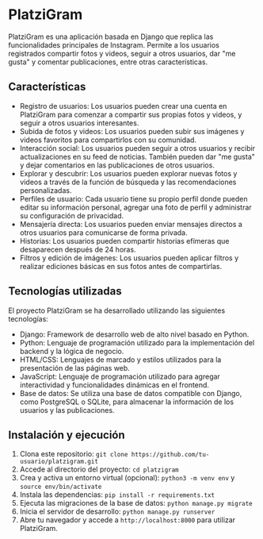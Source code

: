 # PlatziGram

PlatziGram es una aplicación basada en Django que replica las funcionalidades principales de Instagram. Permite a los usuarios registrados compartir fotos y videos, seguir a otros usuarios, dar "me gusta" y comentar publicaciones, entre otras características.

## Características

- Registro de usuarios: Los usuarios pueden crear una cuenta en PlatziGram para comenzar a compartir sus propias fotos y videos, y seguir a otros usuarios interesantes.
- Subida de fotos y videos: Los usuarios pueden subir sus imágenes y videos favoritos para compartirlos con su comunidad.
- Interacción social: Los usuarios pueden seguir a otros usuarios y recibir actualizaciones en su feed de noticias. También pueden dar "me gusta" y dejar comentarios en las publicaciones de otros usuarios.
- Explorar y descubrir: Los usuarios pueden explorar nuevas fotos y videos a través de la función de búsqueda y las recomendaciones personalizadas.
- Perfiles de usuario: Cada usuario tiene su propio perfil donde pueden editar su información personal, agregar una foto de perfil y administrar su configuración de privacidad.
- Mensajería directa: Los usuarios pueden enviar mensajes directos a otros usuarios para comunicarse de forma privada.
- Historias: Los usuarios pueden compartir historias efímeras que desaparecen después de 24 horas.
- Filtros y edición de imágenes: Los usuarios pueden aplicar filtros y realizar ediciones básicas en sus fotos antes de compartirlas.

## Tecnologías utilizadas

El proyecto PlatziGram se ha desarrollado utilizando las siguientes tecnologías:

- Django: Framework de desarrollo web de alto nivel basado en Python.
- Python: Lenguaje de programación utilizado para la implementación del backend y la lógica de negocio.
- HTML/CSS: Lenguajes de marcado y estilos utilizados para la presentación de las páginas web.
- JavaScript: Lenguaje de programación utilizado para agregar interactividad y funcionalidades dinámicas en el frontend.
- Base de datos: Se utiliza una base de datos compatible con Django, como PostgreSQL o SQLite, para almacenar la información de los usuarios y las publicaciones.

## Instalación y ejecución

1. Clona este repositorio: `git clone https://github.com/tu-usuario/platzigram.git`
2. Accede al directorio del proyecto: `cd platzigram`
3. Crea y activa un entorno virtual (opcional): `python3 -m venv env` y `source env/bin/activate`
4. Instala las dependencias: `pip install -r requirements.txt`
5. Ejecuta las migraciones de la base de datos: `python manage.py migrate`
6. Inicia el servidor de desarrollo: `python manage.py runserver`
7. Abre tu navegador y accede a `http://localhost:8000` para utilizar PlatziGram.
